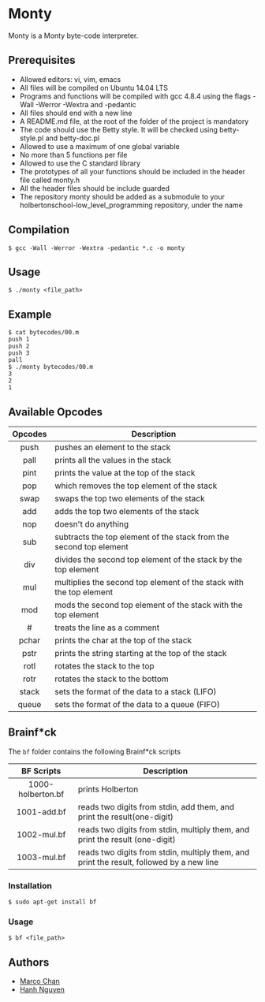 # Monty
Monty is a Monty byte-code interpreter.

## Prerequisites
* Allowed editors: vi, vim, emacs
* All files will be compiled on Ubuntu 14.04 LTS
* Programs and functions will be compiled with gcc 4.8.4 using the flags -Wall -Werror -Wextra and -pedantic
* All files should end with a new line
* A README.md file, at the root of the folder of the project is mandatory
* The code should use the Betty style. It will be checked using betty-style.pl and betty-doc.pl
* Allowed to use a maximum of one global variable
* No more than 5 functions per file
* Allowed to use the C standard library
* The prototypes of all your functions should be included in the header file called monty.h
* All the header files should be include guarded
* The repository monty should be added as a submodule to your holbertonschool-low_level_programming repository, under the name

## Compilation
`$ gcc -Wall -Werror -Wextra -pedantic *.c -o monty`

## Usage
`$ ./monty <file_path>`

## Example
```
$ cat bytecodes/00.m
push 1
push 2
push 3
pall
$ ./monty bytecodes/00.m
3
2
1
```

## Available Opcodes
| Opcodes	| Description	|
| :-------:	| -----------	|
| push		| pushes an element to the stack |
| pall		| prints all the values in the stack |
| pint		| prints the value at the top of the stack |
| pop		| which removes the top element of the stack |
| swap		| swaps the top two elements of the stack |
| add		| adds the top two elements of the stack |
| nop		| doesn't do anything |
| sub		| subtracts the top element of the stack from the second top element |
| div		| divides the second top element of the stack by the top element |
| mul		| multiplies the second top element of the stack with the top element|
| mod		| mods the second top element of the stack with the top element |
| #		| treats the line as a comment |
| pchar		| prints the char at the top of the stack |
| pstr		| prints the string starting at the top of the stack |
| rotl		| rotates the stack to the top |
| rotr		| rotates the stack to the bottom |
| stack		| sets the format of the data to a stack (LIFO) |
| queue		| sets the format of the data to a queue (FIFO) |

## Brainf*ck
The `bf` folder contains the following Brainf*ck scripts

| BF Scripts	| Description	|
| :-------:	| -----------	|
| 1000-holberton.bf	| prints Holberton |
| 1001-add.bf		| reads two digits from stdin, add them, and print the result(one-digit) |
| 1002-mul.bf		| reads two digits from stdin, multiply them, and print the result (one-digit) |
| 1003-mul.bf		| reads two digits from stdin, multiply them, and print the result, followed by a new line |

### Installation
`$ sudo apt-get install bf`

### Usage
`$ bf <file_path>`

## Authors
* [Marco Chan](https://github.com/inspiredtolive)
* [Hanh Nguyen](https://github.com/hanhuyeny2k)
